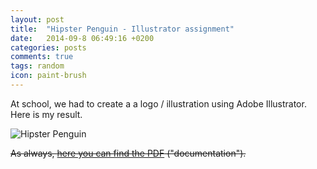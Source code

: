 ```yaml
---
layout: post
title:  "Hipster Penguin - Illustrator assignment"
date:   2014-09-8 06:49:16 +0200
categories: posts
comments: true
tags: random
icon: paint-brush
---
```

At school, we had to create a a logo / illustration using Adobe Illustrator. Here is my result.

![Hipster Penguin]({{site.cdn_path}}/img/posts/2014-09-08-hipster-penguin-illustrator-assignment/hipsterpenguin-01.png "Hipster Penguin")

~~As always, [here you can find the PDF](https://drive.google.com/file/d/0B4vZ8mV5VTD9d1g1eTBOZ0E5d0U/edit) ("documentation").~~